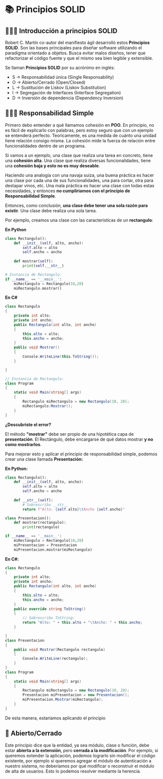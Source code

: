 # 📚 Principios SOLID

## 👨🏽‍🏫 Introducción a principios SOLID

Robert C. Martín co-autor del manifiesto ágil desarrolló estos **Principios SOLID**. Son las bases principales para diseñar software utilizando el paradigma orientado a objetos. Busca evitar malos diseños, tener que refactorizar el código fuente y que el mismo sea bien legible y extensible.

Se llaman **Principios SOLID** por su acrónimo en inglés:
- S -> Responsabilidad única (Single Responsability)
- O -> Abierto/Cerrado (Open/Closed)
- L -> Sustitución de Liskov (Liskov Substitution)
- I -> Segregación de Interfaces (Interface Segregation)
- D -> Inversión de dependencia (Dependency Inversion)

## 👩🏽‍🏭 Responsabilidad Simple

Primero debo entender a qué llamamos cohesión en **POO**. En principio, no es fácil de explicarlo con palabras, pero estoy seguro que con un ejemplo se entenderá perfecto. Teorícamente, es una medida de cuánto una unidad tiene relación consigo misma. La cohesión mide la fuerza de relación entre funcionalidades dentro de un programa.

Si vamos a un ejemplo, una clase que realiza una tarea en concreto, tiene una **cohesión alta**. Una clase que realiza diversas funcionalidades, tiene una **cohesión baja y esto no es muy deseable**.

Haciendo una analogía con una navaja suiza, una buena práctica es hacer una clase por cada una de sus funcionalidades, una para cortar, otra para destapar vinos, etc. Una mala práctica es hacer una clase con todas estas necesidades, y entonces **no cumpliriamos con el principio de Responsabilidad Simple**.

Entonces, como conclusión, **una clase debe tener una sola razón para existir**. Una clase debe realiza una sola tarea.

Por ejemplo, creamos una clase con las caracteristicas de un **rectangulo**:

**En Python**
```python
class Rectangulo():
    def __init__(self, alto, ancho):
        self.alto = alto
        self.ancho = ancho
    
    def mostrar(self):
        print(self.__str__)

# Instancia de Rectangulo:
if __name__ == '__main__':
    miRectangulo = Rectangulo(10,20)
    miRectangulo.mostrar()
```
**En C#**
```csharp
class Rectangulo
{
    private int alto;
    private int ancho;
    public Rectangulo(int alto, int ancho)
    {
        this.alto = alto;
        this.ancho = ancho;
    }
    public void Mostrar()
    {
        Console.WriteLine(this.ToString());        
    }

}

// Instancia de Rectangulo:
class Program
{
    static void Main(string[] args)
    {
        Rectangulo miRectangulo = new Rectangulo(10, 20);
        miRectangulo.Mostrar();
    }
}
```
**¿Descubriste el error?**

El método **"mostrar"** debe ser propio de una hipotética capa de **presentación**. El Rectángulo, debe encargarse de qué datos mostrar **y no como mostrarlos**.

Para mejorar esto y aplicar el principio de responsabilidad simple, podemos crear una clase llamada **Presentación:**

**En Python:**
```python
class Rectangulo():
    def __init__(self, alto, ancho):
        self.alto = alto
        self.ancho = ancho
    
    def __str__(self):
        # Sobrescribo __str__
        return f"Alto: {self.alto}\tAncho {self.ancho}"

class Presentacion():
    def mostrar(rectangulo):
        print(rectangulo)

if __name__ == '__main__':
    miRectangulo = Rectangulo(10,20)
    miPresentacion = Presentacion
    miPresentacion.mostrar(miRectangulo) 
```
**En C#:**
```csharp
class Rectangulo
{
    private int alto;
    private int ancho;
    public Rectangulo(int alto, int ancho)
    {
        this.alto = alto;
        this.ancho = ancho;
    }
    public override string ToString()
    {
        // Sobrescribo ToString:
        return "Alto: " + this.alto + "\tAncho: " + this.ancho;
    }

}
class Presentacion
{
    public void Mostrar(Rectangulo rectangulo)
    {
        Console.WriteLine(rectangulo);
    }    
}
class Program
{
    static void Main(string[] args)
    {
        Rectangulo miRectangulo = new Rectangulo(10, 20);
        Presentacion miPresentacion = new Presentacion();
        miPresentacion.Mostrar(miRectangulo);
    }
}
```
De esta manera, estaríamos aplicando el principio

## 🚪 Abierto/Cerrado

Este principio dice que la entidad, ya sea módulo, clase o función, debe estar **abierta a la extensión**, pero **cerrada a la modificación**. Por ejemplo, si queremos extender la aplicación, podemos lograrlo sin modificar el código existente, por ejemplo si queremos agregar el módulo de autenticación a nuestro sistema, no deberíamos por qué modificar o reconstruir el módulo de alta de usuarios. Esto lo podemos resolver mediante la herencia.
